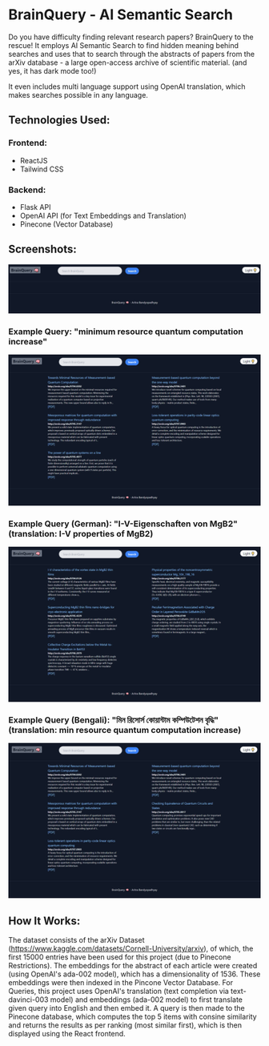 # BrainQuery - AI Semantic Search
Do you have difficulty finding relevant research papers? BrainQuery to the rescue! It employs AI Semantic Search to find hidden meaning behind searches and uses that to search through the abstracts of papers from the arXiv database - a large open-access archive of scientific material. (and yes, it has dark mode too!)

It even includes multi language support using OpenAI translation, which makes searches possible in any language.
## Technologies Used:

### Frontend:
- ReactJS
- Tailwind CSS

### Backend:
- Flask API
- OpenAI API (for Text Embeddings and Translation)
- Pinecone (Vector Database)

## Screenshots:
![Dark page](/images/dark.jpg?raw=true "Dark Page")

### Example Query: "minimum resource quantum computation increase"
![Query1](/images/query1.png?raw=true "Query1")

### Example Query (German): "I-V-Eigenschaften von MgB2" (translation: I-V properties of MgB2)
![Query2](/images/query2.png?raw=true "Query2")

### Example Query (Bengali): "মিন রিসোর্স কোয়ান্টাম কম্পিউটেশন বৃদ্ধি" (translation: min resource quantum computation increase)
![Query3](/images/query3.png?raw=true "Query3")

## How It Works: 
The dataset consists of the arXiv Dataset (https://www.kaggle.com/datasets/Cornell-University/arxiv), of which, the first 15000 entries have been used for this project (due to Pinecone Restrictions). The embeddings for the abstract of each article were created (using OpenAI's ada-002 model), which has a dimensionality of 1536. These embeddings were then indexed in the Pincone Vector Database.
For Queries, this project uses OpenAI's translation (text completion via text-davinci-003 model) and embeddings (ada-002 model) to first translate given query into English and then embed it. A query is then made to the Pinecone database, which computes the top 5 items with consine similarity and returns the results as per ranking (most similar first), which is then displayed using the React frontend.